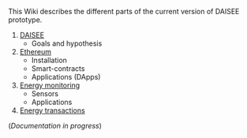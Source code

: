 This Wiki describes the different parts of the current version of DAISEE prototype.

1. [DAISEE](https://github.com/DAISEE/Prototypes/wiki/1.-DAISEE)
    * Goals and hypothesis
2. [Ethereum](https://github.com/DAISEE/Prototypes/wiki/2.-Ethereum)
    * Installation
    * Smart-contracts
    * Applications (DApps)
3. [Energy monitoring](https://github.com/DAISEE/Prototypes/wiki/3.-Energy-monitoring)
    * Sensors
    * Applications
4. [Energy transactions](https://github.com/DAISEE/Prototypes/wiki/4.-Energy-transactions)

(_Documentation in progress_)
